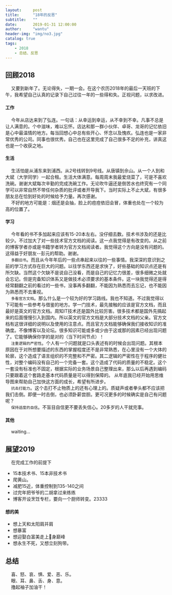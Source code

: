 ```yaml
---
layout:     post
title:      "18年的反思"
subtitle:   ""
date:       2019-01-31 12:00:00
author:     "wantu"
header-img: "img/no3.jpg"
catalog: true
tags:
    - 2018
    - 总结、反思
---
```

## 回顾2018
&nbsp;&#8195;又要到新年了。无论得失，一期一会。在这个农历2018年的最后一天班的下午，我希望自己认真的记录下自己过往一年的一些得和失。正视问题，以求改进。
#### 工作
&nbsp;&#8195;今年从店达来到了弘连。一句话：从幸运到幸运，从不幸到不幸。凡事不总是让人满意的。个中滋味，难以忘怀。店达和那一群小伙伴、卓哥、龙哥的记忆依旧是心中最温情的地方。每当回想心中总有些开心、怀念以及愧疚。弘连也是一家非常优秀的公司。同事也很优秀。自己也在这里完成了自己很多不足的补充，讲真这也是一个收获之地。

#### 生活
&nbsp;&#8195;生活怕是从浦东来到浦西。从2号线转到9号线。从唐镇到佘山。从一个人到和大斌（大学同学）一起合租。生活大体满意。每周周末我最爱烧菜了，可是不喜欢洗碗。谢谢大斌每次辛勤的完成洗碗工作。无论吹牛逼还是倒苦水也终究有一个同学可以非常自然不带任何杂质的批评或者开导我下。当时实际上不止大斌，有很多朋友总在恰到好处的时候给予力量。再次感谢。<br>
&nbsp;&#8195;不好的地方可能是：烟还是会抽，脸上的痘痘依旧会冒，体重也处在一个较为高的位置了。
#### 学习
&nbsp;&#8195;今年看的书不多加起来应该有15-20本左右。没仔细去数。技术书涉及的还是比较少。不过加大了对一些技术官方文档的阅读。这一点我觉得是有改变的。从之前的博客学者亦或是书籍学者转为官方文档阅读者。我觉得这个方向是没有问题的。这得益于好朋友--彭元的帮助。谢谢。<br>
&nbsp;&#8195;`多翻旧书`。而且从今年年后的一些点串起来以往的一些事情。我深深的意识到之前的学习方式存在巨大的问题。以往学东西还是求快了，好些基础的知识点还是有所欠缺。当然这个欠缺不是说自己没看，而是自己的记忆力很差，很多细微之处就会忘记。但是完备知识体系又是做技术必须要求的基本条件。这一块我觉得还是得经常翻翻之前的看过的一些书，没事再多翻翻，不能因为熟悉而去忘记，也不能因为熟悉而不去重视。<br>
&nbsp;&#8195;`多看官方文档`。那么什么是一个较为好的学习路线。我也不知道。不过我觉得以下可能有一些参考与借鉴的地方。学一门技术，最先接触的应该是官方文档，而且最好是英文的官方文档。周知IT技术还是国外比较厉害。很多技术都是国外先搞起来的后面慢慢引入到国内。所以英文的官方文档是大部分技术文档的父亲。官方文档有这很详细的说明以及使用的注意点。而且官方文档能够确保我们接收知识的准确度。不像博客以及论坛。很多知识可能或多或少由于这或那的因素已经出现问题了。它能够确保你学的是对的（当下时间节点）！<br>
&nbsp;&#8195;`注重逻辑的严密性`。个人有一个问题就是口头表述有的时候会出现问题。其根本原因在于对所想要描述的东西的掌握程度还不是非常熟悉，在心里没有一个大体的轮廓，这个造成了语言组织的不完整和不严密。其二逻辑的严密性在于程序的健壮性，对整个编码没有自己的一个完备一套。这个造成了代码的质量的不稳定。这个一套没有标准也不固定，根据实际的业务场景自己整理出来，那么以后再遇到编码只要跟着这个套路走基本代码质量是可以得到保障的。
从年底我已经开始用思维导图来帮助自己加快这方面的成长，希望有所进步。<br>
&nbsp;&#8195;`抗击打能力`。这个击打不止物质上的还有心理上的。质疑声或者拳头都不应该把我们击倒。即便一时击倒，也必须卧薪尝胆。更可况更多的时候确实是自己有问题呢？<br>
&nbsp;&#8195;`保持适度的自信`。不盲目自信更不要丢失信心。20多岁的人干就完事。<br>

#### 其他
&nbsp;&#8195;waiting...


## 展望2019
&nbsp;&#8195;在完成工作的前提下<br>
* 15本技术书、15本非技术书
* 爬黄山。
* 减肥15近，体重控制到135-140之间
* 过完年把爷爷的二胡拿过来练练
* 博客开设烹饪专栏，要向一个厨师转变。23333
#### 想的美
* 想上天和太阳肩并肩
* 想暴富
* 想迎娶白富美走上🐶身巅峰
* 想永生不死，又想立刻狗带。

## 总结
&nbsp;&#8195;喜、怒、哀、惧、爱、恶、乐。<br>
&nbsp;&#8195;眼、耳、鼻、舌、身、意。<br>
&nbsp;&#8195;撸起袖子加油干！

